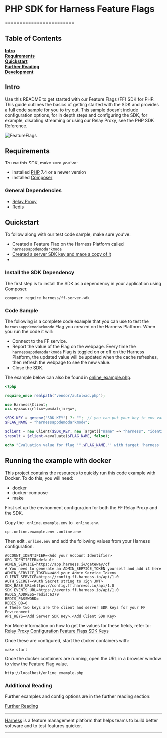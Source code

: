 # PHP SDK for Harness Feature Flags
========================

## Table of Contents
**[Intro](#Intro)**<br>
**[Requirements](#Requirements)**<br>
**[Quickstart](#Quickstart)**<br>
**[Further Reading](docs/further_reading.md)**<br>
**[Development](docs/development.md)**<br>


## Intro

Use this README to get started with our Feature Flags (FF) SDK for PHP. This guide outlines the basics of getting started with the SDK and provides a full code sample for you to try out. 
This sample doesn’t include configuration options, for in depth steps and configuring the SDK, for example, disabling streaming or using our Relay Proxy, see the PHP SDK Reference.

![FeatureFlags](https://github.com/harness/ff-php-server-sdk/raw/main/docs/images/ff-gui.png)

## Requirements
To use this SDK, make sure you’ve:
- installed [PHP](https://www.php.net/) 7.4 or a newer version
- installed [Composer](https://getcomposer.org/)
### General Dependencies
- [Relay Proxy](https://github.com/harness/ff-proxy)
- [Redis](https://redis.io/)

## Quickstart
To follow along with our test code sample, make sure you’ve:

- [Created a Feature Flag on the Harness Platform](https://ngdocs.harness.io/article/1j7pdkqh7j-create-a-feature-flag) called `harnessappdemodarkmode`
- [Created a server SDK key and made a copy of it](https://ngdocs.harness.io/article/1j7pdkqh7j-create-a-feature-flag#step_3_create_an_sdk_key)
- 

### Install the SDK Dependency

The first step is to install the SDK as a dependency in your application using Composer.

```shell
composer require harness/ff-server-sdk
```

### Code Sample

The following is a complete code example that you can use to test the `harnessappdemodarkmode` Flag you created on the Harness Platform. When you run the code it will:
- Connect to the FF service.
- Report the value of the Flag on the webpage. Every time the `harnessappdemodarkmode` Flag is toggled on or off on the Harness Platform, the updated value will be updated when the cache refreshes, then refresh the webpage to see the new value. 
- Close the SDK.

The example below can also be found in [online_example.php](https://github.com/harness/ff-php-server-sdk/raw/main/online_example.php).
```php
<?php

require_once realpath("vendor/autoload.php");

use Harness\Client;
use OpenAPI\Client\Model\Target;

$SDK_KEY = getenv("SDK_KEY") ?: "";  // you can put your key in env variable or you can provide in the code
$FLAG_NAME = "harnessappdemodarkmode";

$client = new Client($SDK_KEY, new Target(["name" => "harness", "identifier" => "harness"]));
$result = $client->evaluate($FLAG_NAME, false);

echo "Evaluation value for flag '".$FLAG_NAME."' with target 'harness': ".json_encode($result);
```

## Running the example with docker

This project contains the resources to quickly run this code example with Docker. To do this, you will need:
- docker
- docker-compose
- make

First set up the environment configuration for both the FF Relay Proxy and the SDK.

Copy the `.online.example.env` to `.online.env`.
```shell
cp .online.example.env .online.env
```

Then edit `.online.env` and add the following values from your Harness configuration.
```
ACCOUNT_IDENTIFIER=<Add your Account Identifier>
ORG_IDENTIFIER=default
ADMIN_SERVICE=https://app.harness.io/gateway/cf
# You need to generate an ADMIN_SERVICE_TOKEN yourself and add it here
ADMIN_SERVICE_TOKEN=<Add your Admin Service Token>
CLIENT_SERVICE=https://config.ff.harness.io/api/1.0
AUTH_SECRET=<Auth Secret string to sign JWT>
SDK_BASE_URL=https://config.ff.harness.io/api/1.0
SDK_EVENTS_URL=https://events.ff.harness.io/api/1.0
REDIS_ADDRESS=redis:6379
REDIS_PASSWORD=
REDIS_DB=0
# These two keys are the client and server SDK keys for your FF Environment
API_KEYS=<Add Server SDK Key>,<Add Client SDK Key>
```

For More information on how to get the values for these fields, refer to:
[Relay Proxy Configuration](https://ngdocs.harness.io/article/rae6uk12hk-deploy-relay-proxy#configure_relay_proxy)
[Feature Flags SDK Keys](https://ngdocs.harness.io/article/rvqprvbq8f-client-side-and-server-side-sdks)

Once these are configured, start the docker containers with:
```shell
make start
```

Once the docker containers are running, open the URL in a browser window to view the Feature Flag value.

```
http://localhost/online_example.php
```

### Additional Reading

Further examples and config options are in the further reading section:

[Further Reading](docs/further_reading.md)


-------------------------
[Harness](https://www.harness.io/) is a feature management platform that helps teams to build better software and to
test features quicker.

-------------------------
